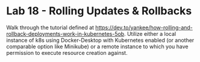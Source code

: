 # Lab 18 - Rolling Updates & Rollbacks

Walk through the tutorial defined at https://dev.to/yankee/how-rolling-and-rollback-deployments-work-in-kubernetes-5ob. Utilize either a local instance of k8s using Docker-Desktop with Kubernetes enabled (or another comparable option like Minikube) or a remote instance to which you have permission to execute resource creation against.
